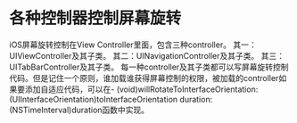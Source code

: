 各种控制器控制屏幕旋转
=======================
iOS屏幕旋转控制在View Controller里面，包含三种controller。
其一：UIViewController及其子类。
其二：UINavigationController及其子类。
其三：UITabBarController及其子类。
每一种controller及其子类都可以写屏幕旋转控制代码。但是记住一个原则，谁加载谁获得屏幕控制的权限，被加载的controller如果要添加自适应代码，可以在- (void)willRotateToInterfaceOrientation:(UIInterfaceOrientation)toInterfaceOrientation duration:(NSTimeInterval)duration函数中实现。